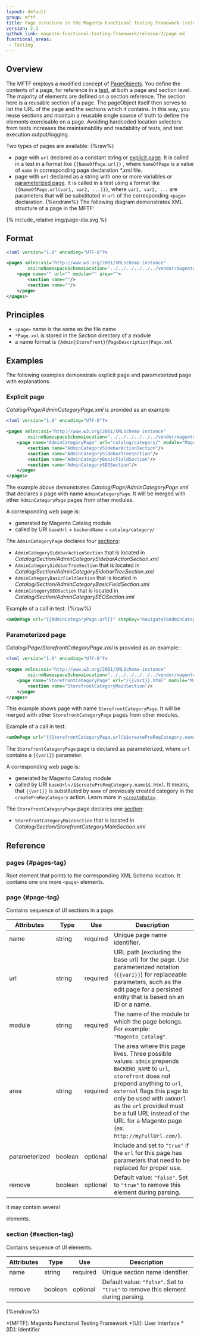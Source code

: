 ```yaml
---
layout: default
group: mftf
title: Page structure in the Magento Functional Testing Framework (release 2)
version: 2.3
github_link: magento-functional-testing-framework/release-2/page.md
functional_areas:
 - Testing
---
```


## Overview

The MFTF employs a modified concept of [PageObjects].
You define the contents of a page, for reference in a [test], at both a page and section level.
The majority of elements are defined on a section reference. The section here is a reusable section of a page.
The pageObject itself then serves to list the URL of the page and the sections which it contains.
In this way, you reuse sections and maintain a reusable single source of truth to define the elements exercisable on a page.
Avoiding hardcoded location selectors from tests increases the maintainability and readability of tests, and test execution output/logging.

Two types of pages are available:
 {%raw%}
 * page with `url` declared as a constant string or [explicit page]. It is called in a test in a format like `{{NameOfPage.url}}` , where `NameOfPage` is a value of `name` in corresponding page declaration _*.xml_ file.
 * page with `url` declared as a string with one or more variables or [parameterized page]. It is called in a test using a format like `{{NameOfPage.url(var1, var2, ...)}}`, where `var1, var2, ...` are parameters that will be substituted in `url` of the corresponding `<page>` declaration.
{%endraw%}
The following diagram demonstrates XML structure of a page in the MFTF:

{% include_relative img/page-dia.svg %}

## Format

```xml
<?xml version="1.0" encoding="UTF-8"?>

<pages xmlns:xsi="http://www.w3.org/2001/XMLSchema-instance"
        xsi:noNamespaceSchemaLocation="../../../../../../vendor/magento/magento2-functional-testing-framework/src/Magento/FunctionalTestingFramework/Page/etc/PageObject.xsd">
    <page name="" url="" module="" area="">
        <section name=""/>
        <section name=""/>
    </page>
</pages>
```

## Principles

* `<page>` name is the same as the file name
* `*Page.xml` is stored in the _Section_ directory of a module
* a name format is `{Admin|Storefront}{PageDescription}Page.xml`

## Examples

The following examples demonstrate explicit page and parameterized page with explanations.

### Explicit page

_Catalog/Page/AdminCategoryPage.xml_ is provided as an example:

```xml
<?xml version="1.0" encoding="UTF-8"?>

<pages xmlns:xsi="http://www.w3.org/2001/XMLSchema-instance"
        xsi:noNamespaceSchemaLocation="../../../../../../vendor/magento/magento2-functional-testing-framework/src/Magento/FunctionalTestingFramework/Page/etc/PageObject.xsd">
    <page name="AdminCategoryPage" url="catalog/category/" module="Magento_Catalog" area="admin">
        <section name="AdminCategorySidebarActionSection"/>
        <section name="AdminCategorySidebarTreeSection"/>
        <section name="AdminCategoryBasicFieldSection"/>
        <section name="AdminCategorySEOSection"/>
    </page>
</pages>
```

The example above demonstrates _Catalog/Page/AdminCategoryPage.xml_ that declares a page with name `AdminCategoryPage`.
It will be merged with other `AdminCategoryPage` pages from other modules.

A corresponding web page is:

 * generated by Magento Catalog module
 * called by URl `baseUrl` + `backendName` + `catalog/category/`

The `AdminCategoryPage` declares four [sections][section]:

 * `AdminCategorySidebarActionSection` that is located in _Catalog/Section/AdminCategorySidebarActionSection.xml_
 * `AdminCategorySidebarTreeSection` that is located in _Catalog/Section/AdminCategorySidebarTreeSection.xml_
 * `AdminCategoryBasicFieldSection` that is located in _Catalog/Section/AdminCategoryBasicFieldSection.xml_
 * `AdminCategorySEOSection` that is located in _Catalog/Section/AdminCategorySEOSection.xml_

Example of a call in test:
{%raw%}
```xml
<amOnPage url="{{AdminCategoryPage.url}}" stepKey="navigateToAdminCategory"/>
```

### Parameterized page

_Catalog/Page/StorefrontCategoryPage.xml_ is provided as an example::

```xml
<?xml version="1.0" encoding="UTF-8"?>

<pages xmlns:xsi="http://www.w3.org/2001/XMLSchema-instance"
        xsi:noNamespaceSchemaLocation="../../../../../../vendor/magento/magento2-functional-testing-framework/src/Magento/FunctionalTestingFramework/Page/etc/PageObject.xsd">
    <page name="StorefrontCategoryPage" url="/{{var1}}.html" module="Magento_Catalog" parameterized="true" area="storefront">
        <section name="StorefrontCategoryMainSection"/>
    </page>
</pages>
```

This example shows page with name `StorefrontCategoryPage`.
It will be merged with other `StorefrontCategoryPage` pages from other modules.

Example of a call in test:

```xml
<amOnPage url="{{StorefrontCategoryPage.url($$createPreReqCategory.name$$)}}" stepKey="navigateToCategoryPage"/>
```

The `StorefrontCategoryPage` page is declared as parameterized, where `url` contains a `{{var1}}` parameter.

A corresponding web page is:

 * generated by Magento Catalog module
 * called by URl `baseUrl`+`/$$createPreReqCategory.name$$.html`. It means, that `{{var1}}` is substituted by `name` of previously created category in the `createPreReqCategory` action. Learn more in [`<createData>`][createData].

The `StorefrontCategoryPage` page declares one [section]:

 * `StorefrontCategoryMainSection` that is located in _Catalog/Section/StorefrontCategoryMainSection.xml_

## Reference

### pages {#pages-tag}

Root element that points to the corresponding XML Schema location.
It contains one ore more `<page>` elements.

### page {#page-tag}

Contains sequence of UI sections in a page.

Attributes|Type|Use|Description
---|---|---|---
name|string|required|Unique page name identifier.
url|string|required|URL path (excluding the base url) for the page. Use parameterized notation (`{{var1}}`) for replaceable parameters, such as the edit page for a persisted entity that is based on an ID or a name.
module|string|required|The name of the module to which the page belongs. For example: `"Magento_Catalog"`.
area|string|required|The area where this page lives. Three possible values: `admin` prepends `BACKEND_NAME` to `url`, `storefront` does not prepend anything to `url`, `external` flags this page to only be used with `amOnUrl` as the `url` provided must be a full URL instead of the URL for a Magento page (ex. `http://myFullUrl.com/`).
parameterized|boolean |optional|Include and set to `"true"` if the `url` for this page has parameters that need to be replaced for proper use.
remove|boolean|optional|Default value: `"false"`. Set to `"true"` to remove this element during parsing.

It may contain several [<section>][section] elements.

### section {#section-tag}

Contains sequence of UI elements.

Attributes|Type|Use|Description
---|---|---|---
name|string|required|Unique section name identifier.
remove|boolean|optional|Default value: `"false"`. Set to `"true"` to remove this element during parsing.

{%endraw%}

<!-- LINK DEFINITIONS -->

[PageObjects]: https://github.com/SeleniumHQ/selenium/wiki/PageObjects
[test]: ./test.html
[createData]: ./test/actions.html#createdata
[section]: ./section.html
[explicit page]: #explicit-page
[parameterized page]: #parameterized-page.

<!-- Abbreviations -->

*[MFTF]: Magento Functional Testing Framework
*[UI]: User Interface
*[ID]: Identifier